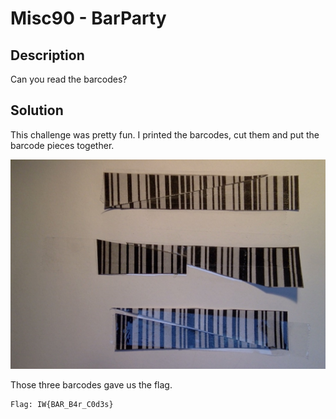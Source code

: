 # Misc90 - BarParty

## Description

Can you read the barcodes?

## Solution

This challenge was pretty fun. I printed the barcodes, cut them and put the barcode pieces together.

![bar-codes](photo.jpg)

Those three barcodes gave us the flag.

```
Flag: IW{BAR_B4r_C0d3s}
```
